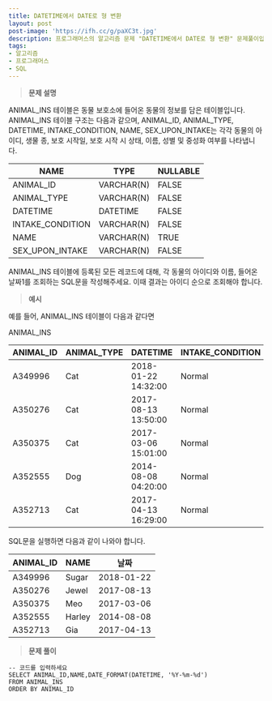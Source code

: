 ```yaml
---
title: DATETIME에서 DATE로 형 변환
layout: post
post-image: 'https://ifh.cc/g/paXC3t.jpg'
description: 프로그래머스의 알고리즘 문제 "DATETIME에서 DATE로 형 변환" 문제풀이입니다.
tags:
- 알고리즘
- 프로그래머스
- SQL
---
```



>**문제 설명**

ANIMAL_INS 테이블은 동물 보호소에 들어온 동물의 정보를 담은 테이블입니다. ANIMAL_INS 테이블 구조는 다음과 같으며, ANIMAL_ID, ANIMAL_TYPE, DATETIME, INTAKE_CONDITION, NAME, SEX_UPON_INTAKE는 각각 동물의 아이디, 생물 종, 보호 시작일, 보호 시작 시 상태, 이름, 성별 및 중성화 여부를 나타냅니다.

| NAME | TYPE | NULLABLE |
|--|--|--|
| ANIMAL_ID | VARCHAR(N) | FALSE |
| ANIMAL_TYPE | VARCHAR(N) | FALSE |
| DATETIME | DATETIME | FALSE |
| INTAKE_CONDITION | VARCHAR(N) | FALSE |
| NAME | VARCHAR(N) | TRUE |
| SEX_UPON_INTAKE | VARCHAR(N) | FALSE |

ANIMAL_INS 테이블에 등록된 모든 레코드에 대해, 각 동물의 아이디와 이름, 들어온 날짜1를 조회하는 SQL문을 작성해주세요. 이때 결과는 아이디 순으로 조회해야 합니다.

>**예시**

예를 들어, ANIMAL_INS 테이블이 다음과 같다면

ANIMAL_INS

| ANIMAL_ID | ANIMAL_TYPE | DATETIME | INTAKE_CONDITION | NAME | SEX_UPON_INTAKE |
|--|--|--|--|--|--|
| A349996 | Cat | 2018-01-22 14:32:00 | Normal | Sugar | Neutered Male |
| A350276 | Cat | 2017-08-13 13:50:00 | Normal | Jewel | Spayed Female |
| A350375 | Cat | 2017-03-06 15:01:00 | Normal | Meo | Neutered Male |
| A352555 | Dog | 2014-08-08 04:20:00 | Normal | Harley | Spayed Female |
| A352713 | Cat | 2017-04-13 16:29:00 | Normal | Gia | Spayed Female |

SQL문을 실행하면 다음과 같이 나와야 합니다.

| ANIMAL_ID | NAME | 날짜 |
|--|--|--|
| A349996 | Sugar | 2018-01-22 |
| A350276 | Jewel | 2017-08-13 |
| A350375 | Meo | 2017-03-06 |
| A352555 | Harley | 2014-08-08 |
| A352713 | Gia | 2017-04-13 |

>**문제 풀이**

	-- 코드를 입력하세요
	SELECT ANIMAL_ID,NAME,DATE_FORMAT(DATETIME, '%Y-%m-%d')
	FROM ANIMAL_INS
	ORDER BY ANIMAL_ID


